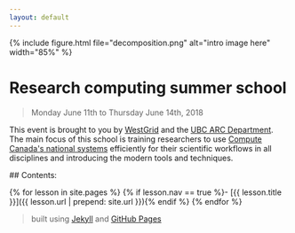 ```yaml
---
layout: default
---
```


{% include figure.html file="decomposition.png" alt="intro image here" width="85%" %}

# Research computing summer school

> Monday June 11th to Thursday June 14th, 2018

This event is brought to you by [WestGrid](https://www.westgrid.ca) and the
[UBC ARC Department](https://arc.ubc.ca). The main focus of this school is training researchers to use
[Compute Canada's national systems](https://docs.computecanada.ca/wiki/National_systems) efficiently for
their scientific workflows in all disciplines and introducing the modern tools and techniques.

<div class="toc" markdown="1">
## Contents:

{% for lesson in site.pages %}
{% if lesson.nav == true %}- [{{ lesson.title }}]({{ lesson.url | prepend: site.url }}){% endif %}
{% endfor %}
</div>

> built using [Jekyll](https://jekyllrb.com/) and [GitHub Pages](https://pages.github.com/)
